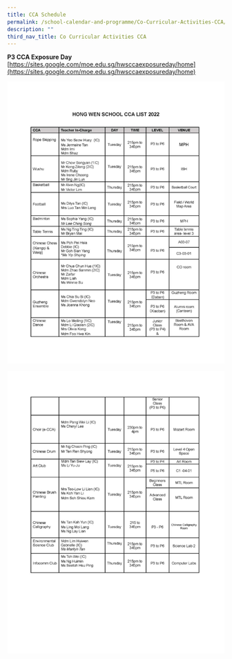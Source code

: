 ```yaml
---
title: CCA Schedule
permalink: /school-calendar-and-programme/Co-Curricular-Activities-CCA/CCA-Schedule/
description: ""
third_nav_title: Co Curricular Activities CCA
---
```

**P3 CCA Exposure Day**  
[https://sites.google.com/moe.edu.sg/hwsccaexposureday/home](https://sites.google.com/moe.edu.sg/hwsccaexposureday/home)

![](/images/School%20Calendar%20&%20Programme/CCA/CCA-Schedule_Page_1-1187x1536.jpg)

![](/images/School%20Calendar%20&%20Programme/CCA/CCA-Schedule_Page_2-1187x1536.jpg)


